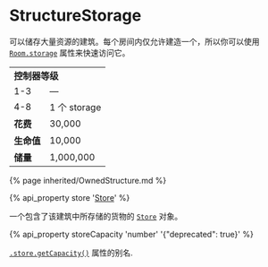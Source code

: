 # StructureStorage

<img src="img/storage.png" alt="" align="right" />

可以储存大量资源的建筑。每个房间内仅允许建造一个，所以你可以使用 [`Room.storage`](#Room.storage) 属性来快速访问它。</p>

<table class="table gameplay-info">
    <tbody>
    <tr>
        <td colspan="2"><strong>控制器等级</strong></td>
    </tr>
    <tr>
        <td>1-3</td>
        <td>—</td>
    </tr>
    <tr>
        <td>4-8</td>
        <td>1 个 storage</td>
    </tr>
    <tr>
        <td><strong>花费</strong></td>
        <td>30,000</td>
    </tr>
    <tr>
        <td><strong>生命值</strong></td>
        <td>10,000</td>
    </tr>
    <tr>
        <td><strong>储量</strong></td>
        <td>1,000,000</td>
    </tr>
    </tbody>
</table>

{% page inherited/OwnedStructure.md %}


{% api_property store '<a href="#Store">Store</a>' %}

一个包含了该建筑中所存储的货物的 [`Store`](#Store) 对象。


{% api_property storeCapacity 'number' '{"deprecated": true}' %}
                                                                              
[`.store.getCapacity()`](#Store.getCapacity) 属性的别名.

